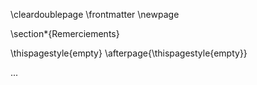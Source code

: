 \cleardoublepage
\frontmatter
\newpage

\section*{Remerciements}

\thispagestyle{empty}
\afterpage{\thispagestyle{empty}}

...
